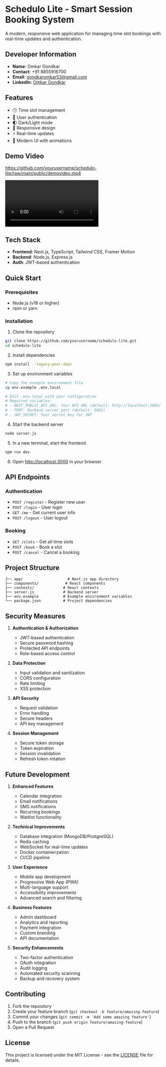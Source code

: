# Schedulo Lite - Smart Session Booking System

A modern, responsive web application for managing time slot bookings with real-time updates and authentication.

## Developer Information
- **Name**: Omkar Gondkar
- **Contact**: +91 8855916700
- **Email**: gondkaromkar53@gmail.com
- **LinkedIn**: [Omkar Gondkar](https://linkedin.com/in/og25)

## Features
- 🕒 Time slot management
- 🔐 User authentication
- 🌓 Dark/Light mode
- 📱 Responsive design
- ⚡ Real-time updates
- 🎨 Modern UI with animations

## Demo Video
https://github.com/yourusername/schedulo-lite/raw/main/public/demovideo.mp4

![Demo Video](https://github.com/yourusername/schedulo-lite/raw/main/public/demovideo.mp4)

## Tech Stack
- **Frontend**: Next.js, TypeScript, Tailwind CSS, Framer Motion
- **Backend**: Node.js, Express.js
- **Auth**: JWT-based authentication

## Quick Start

### Prerequisites
- Node.js (v18 or higher)
- npm or yarn

### Installation

1. Clone the repository
```bash
git clone https://github.com/yourusername/schedulo-lite.git
cd schedulo-lite
```

2. Install dependencies
```bash
npm install --legacy-peer-deps
```

3. Set up environment variables
```bash
# Copy the example environment file
cp env.example .env.local

# Edit .env.local with your configuration
# Required variables:
# - NEXT_PUBLIC_API_URL: Your API URL (default: http://localhost:3001)
# - PORT: Backend server port (default: 3001)
# - JWT_SECRET: Your secret key for JWT
```

4. Start the backend server
```bash
node server.js
```

5. In a new terminal, start the frontend
```bash
npm run dev
```

6. Open [http://localhost:3000](http://localhost:3000) in your browser

## API Endpoints

### Authentication
- `POST /register` - Register new user
- `POST /login` - User login
- `GET /me` - Get current user info
- `POST /logout` - User logout

### Booking
- `GET /slots` - Get all time slots
- `POST /book` - Book a slot
- `POST /cancel` - Cancel a booking

## Project Structure
```
├── app/                    # Next.js app directory
├── components/            # React components
├── contexts/             # React contexts
├── server.js             # Backend server
├── env.example           # Example environment variables
└── package.json          # Project dependencies
```

## Security Measures
1. **Authentication & Authorization**
   - JWT-based authentication
   - Secure password hashing
   - Protected API endpoints
   - Role-based access control

2. **Data Protection**
   - Input validation and sanitization
   - CORS configuration
   - Rate limiting
   - XSS protection

3. **API Security**
   - Request validation
   - Error handling
   - Secure headers
   - API key management

4. **Session Management**
   - Secure token storage
   - Token expiration
   - Session invalidation
   - Refresh token rotation

## Future Development
1. **Enhanced Features**
   - Calendar integration
   - Email notifications
   - SMS notifications
   - Recurring bookings
   - Waitlist functionality

2. **Technical Improvements**
   - Database integration (MongoDB/PostgreSQL)
   - Redis caching
   - WebSocket for real-time updates
   - Docker containerization
   - CI/CD pipeline

3. **User Experience**
   - Mobile app development
   - Progressive Web App (PWA)
   - Multi-language support
   - Accessibility improvements
   - Advanced search and filtering

4. **Business Features**
   - Admin dashboard
   - Analytics and reporting
   - Payment integration
   - Custom branding
   - API documentation

5. **Security Enhancements**
   - Two-factor authentication
   - OAuth integration
   - Audit logging
   - Automated security scanning
   - Backup and recovery system

## Contributing
1. Fork the repository
2. Create your feature branch (`git checkout -b feature/amazing-feature`)
3. Commit your changes (`git commit -m 'Add some amazing feature'`)
4. Push to the branch (`git push origin feature/amazing-feature`)
5. Open a Pull Request

## License
This project is licensed under the MIT License - see the [LICENSE](LICENSE) file for details. 